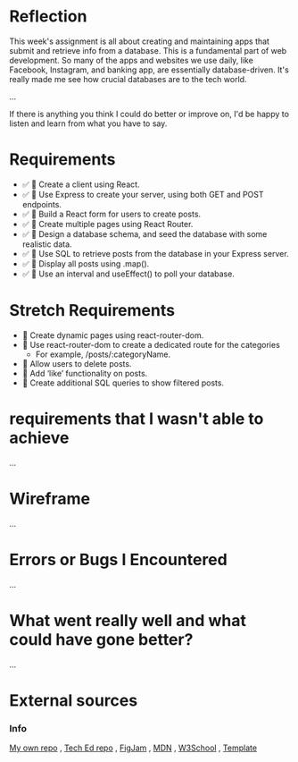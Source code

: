 # Reflection

This week's assignment is all about creating and maintaining apps that submit and retrieve info from a database. This is a fundamental part of web development. So many of the apps and websites we use daily, like Facebook, Instagram, and banking app, are essentially database-driven. It's really made me see how crucial databases are to the tech world.

...

If there is anything you think I could do better or improve on, I'd be happy to listen and learn from what you have to say.

# Requirements

- ✅ 🎯 Create a client using React.
- ✅ 🎯 Use Express to create your server, using both GET and POST endpoints.
- ✅ 🎯 Build a React form for users to create posts.
- ✅ 🎯 Create multiple pages using React Router.
- ✅ 🎯 Design a database schema, and seed the database with some realistic data.
- ✅ 🎯 Use SQL to retrieve posts from the database in your Express server.
- ✅ 🎯 Display all posts using .map().
- ✅ 🎯 Use an interval and useEffect() to poll your database.

# Stretch Requirements

- 🏹 Create dynamic pages using react-router-dom.
- 🏹 Use react-router-dom to create a dedicated route for the categories
  - For example, /posts/:categoryName.
- 🏹 Allow users to delete posts.
- 🏹 Add ‘like’ functionality on posts.
- 🏹 Create additional SQL queries to show filtered posts.

# requirements that I wasn't able to achieve

...

# Wireframe

...

# Errors or Bugs I Encountered

...

# What went really well and what could have gone better?

...

# External sources

### Info

[My own repo](https://github.com/IndieMasco/TechEdSoftwareDeveloper021) , [Tech Ed repo](https://github.com/Tech-Educators/software-dev-021) , [FigJam](https://www.figma.com/board/JjN2Zgtoynrau06MjWJs6q/SD021?node-id=0-1&p=f&t=V1WCGcrmVKnoxJDr-0) , [MDN](https://developer.mozilla.org/en-US/) , [W3School](https://www.w3schools.com/) , [Template](https://github.com/Tech-Educators/software-dev-021/blob/main/demos/week6/week6-assignment/src/App.jsx)

